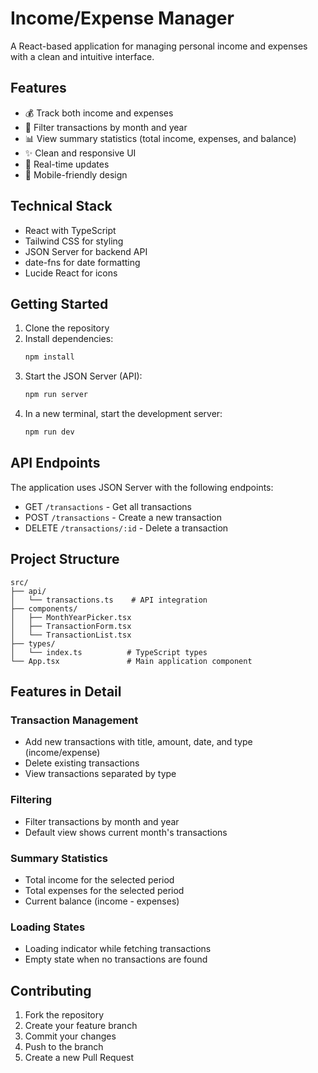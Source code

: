 # Income/Expense Manager

A React-based application for managing personal income and expenses with a clean and intuitive interface.

## Features

- 💰 Track both income and expenses
- 📅 Filter transactions by month and year
- 📊 View summary statistics (total income, expenses, and balance)
- ✨ Clean and responsive UI
- 🔄 Real-time updates
- 📱 Mobile-friendly design

## Technical Stack

- React with TypeScript
- Tailwind CSS for styling
- JSON Server for backend API
- date-fns for date formatting
- Lucide React for icons

## Getting Started

1. Clone the repository
2. Install dependencies:
   ```bash
   npm install
   ```
3. Start the JSON Server (API):
   ```bash
   npm run server
   ```
4. In a new terminal, start the development server:
   ```bash
   npm run dev
   ```

## API Endpoints

The application uses JSON Server with the following endpoints:

- GET `/transactions` - Get all transactions
- POST `/transactions` - Create a new transaction
- DELETE `/transactions/:id` - Delete a transaction

## Project Structure

```
src/
├── api/
│   └── transactions.ts    # API integration
├── components/
│   ├── MonthYearPicker.tsx
│   ├── TransactionForm.tsx
│   └── TransactionList.tsx
├── types/
│   └── index.ts          # TypeScript types
└── App.tsx               # Main application component
```

## Features in Detail

### Transaction Management
- Add new transactions with title, amount, date, and type (income/expense)
- Delete existing transactions
- View transactions separated by type

### Filtering
- Filter transactions by month and year
- Default view shows current month's transactions

### Summary Statistics
- Total income for the selected period
- Total expenses for the selected period
- Current balance (income - expenses)

### Loading States
- Loading indicator while fetching transactions
- Empty state when no transactions are found

## Contributing

1. Fork the repository
2. Create your feature branch
3. Commit your changes
4. Push to the branch
5. Create a new Pull Request